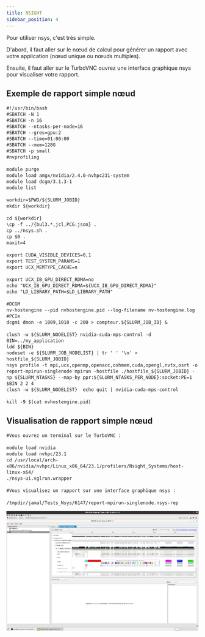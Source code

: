```yaml
---
title: NSIGHT
sidebar_position: 4
---
```



Pour utiliser nsys, c'est très simple.

D'abord, il faut aller sur le nœud de calcul pour générer un rapport avec votre application (nœud unique ou nœuds multiples).

Ensuite, il faut aller sur le TurboVNC ouvrez une interface graphique nsys pour visualiser votre rapport.

## Exemple de rapport simple nœud

```
#!/usr/bin/bash
#SBATCH -N 1
#SBATCH -n 16
#SBATCH --ntasks-per-node=16
#SBATCH --gres=gpu:2
#SBATCH --time=01:00:00
#SBATCH --mem=128G
#SBATCH -p small
#nvprofiling

module purge
module load amgx/nvidia/2.4.0-nvhpc231-system
module load dcgm/3.1.3-1
module list

workdir=$PWD/${SLURM_JOBID}
mkdir ${workdir}

cd ${workdir}
\cp -f ../{bul3.*,jcl,PCG.json} .
cp ../nsys.sh .
cp $0 .
maxit=4                                                                                                           

export CUDA_VISIBLE_DEVICES=0,1
export TEST_SYSTEM_PARAMS=1
export UCX_MEMTYPE_CACHE=n

export UCX_IB_GPU_DIRECT_RDMA=no
echo "UCX_IB_GPU_DIRECT_RDMA=${UCX_IB_GPU_DIRECT_RDMA}"
echo "LD_LIBRARY_PATH=$LD_LIBRARY_PATH"

#DCGM
nv-hostengine --pid nvhostengine.pid --log-filename nv-hostengine.log
#PCIe
dcgmi dmon -e 1009,1010 -c 200 > compteur.${SLURM_JOB_ID} &

clush -w ${SLURM_NODELIST} nvidia-cuda-mps-control -d
BIN=../my_application
ldd ${BIN}
nodeset -e ${SLURM_JOB_NODELIST} | tr ' ' '\n' > hostfile_${SLURM_JOBID}
nsys profile -t mpi,ucx,openmp,openacc,oshmem,cuda,opengl,nvtx,osrt -o report-mpirun-singlenode mpirun -hostfile ./hostfile_${SLURM_JOBID} -np ${SLURM_NTASKS} --map-by ppr:${SLURM_NTASKS_PER_NODE}:socket:PE=1 $BIN 2 2 4
clush -w ${SLURM_NODELIST}  echo quit | nvidia-cuda-mps-control

kill -9 $(cat nvhostengine.pid)
```


## Visualisation de rapport simple nœud

```
#Vous ouvrez un terminal sur le TurboVNC :

module load nvidia
module load nvhpc/23.1
cd /usr/local/arch-x86/nvidia/nvhpc/Linux_x86_64/23.1/profilers/Nsight_Systems/host-linux-x64/
./nsys-ui.vglrun.wrapper

#Vous visualisez un rapport sur une interface graphique nsys :

/tmpdir/jamal/Tests_Nsys/6147/report-mpirun-singlenode.nsys-rep
```
![Capture d'écran du formulaire d'engistrement dans le SSO MesoNET](/img/turpan/nsight.png)

